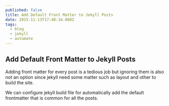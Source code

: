 ```yaml
---
published: false
title: Add Default Front Matter to Jekyll Posts
date: 2015-11-13T17:40:34.000Z
tags: 
  - blog
  - jekyll
  - automate
---
```


## Add Default Front Matter to Jekyll Posts

Adding front matter for every post is a tedious job but ignoring them is also not an option since jekyll need some matter such as layout and other to build the site.

We can configure jekyll build file for automatically add the default frontmatter that is common for all the posts.